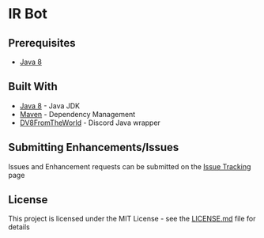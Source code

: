 # IR Bot


## Prerequisites

* [Java 8](http://www.oracle.com/technetwork/java/javase/downloads/jdk8-downloads-2133151.html)

## Built With

* [Java 8](http://www.oracle.com/technetwork/java/javase/downloads/jdk8-downloads-2133151.html) - Java JDK
* [Maven](https://maven.apache.org/) - Dependency Management
* [DV8FromTheWorld](https://github.com/DV8FromTheWorld/JDA) - Discord Java wrapper

## Submitting Enhancements/Issues

Issues and Enhancement requests can be submitted on the [Issue Tracking](https://github.com/jrmullen/ir-bot/issues) page

## License

This project is licensed under the MIT License - see the [LICENSE.md](LICENSE.md) file for details
